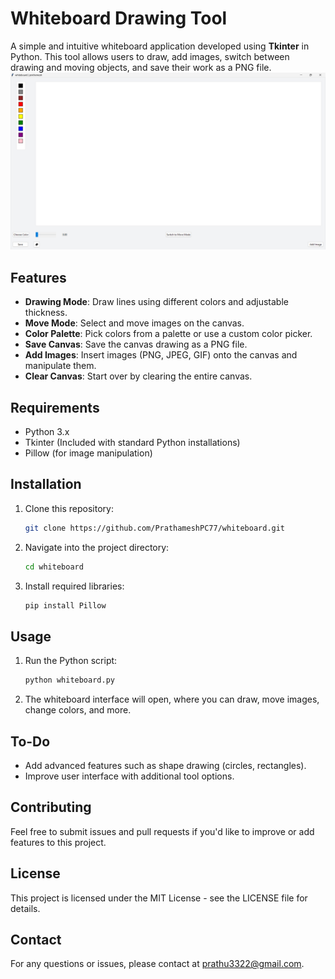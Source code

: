 # Whiteboard Drawing Tool

A simple and intuitive whiteboard application developed using **Tkinter** in Python. This tool allows users to draw, add images, switch between drawing and moving objects, and save their work as a PNG file.
![Untitled design](https://github.com/PrathameshPC77/whiteboard/blob/main/whiteboard.png)

## Features
- **Drawing Mode**: Draw lines using different colors and adjustable thickness.
- **Move Mode**: Select and move images on the canvas.
- **Color Palette**: Pick colors from a palette or use a custom color picker.
- **Save Canvas**: Save the canvas drawing as a PNG file.
- **Add Images**: Insert images (PNG, JPEG, GIF) onto the canvas and manipulate them.
- **Clear Canvas**: Start over by clearing the entire canvas.

## Requirements
- Python 3.x
- Tkinter (Included with standard Python installations)
- Pillow (for image manipulation)

## Installation
1. Clone this repository:
   ```bash
   git clone https://github.com/PrathameshPC77/whiteboard.git

2. Navigate into the project directory:
   ```bash
   cd whiteboard

3. Install required libraries:
   ```bash
   pip install Pillow

## Usage
1. Run the Python script:
   ```bash
   python whiteboard.py

2. The whiteboard interface will open, where you can draw, move images, change colors, and more.

## To-Do
- Add advanced features such as shape drawing (circles, rectangles).
- Improve user interface with additional tool options.

## Contributing
Feel free to submit issues and pull requests if you'd like to improve or add features to this project.

## License
This project is licensed under the MIT License - see the LICENSE file for details.

## Contact
For any questions or issues, please contact at prathu3322@gmail.com.
